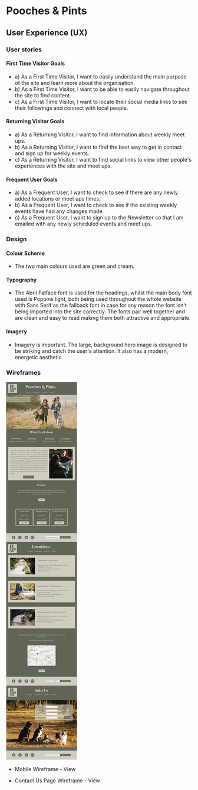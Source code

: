# Pooches & Pints 
## User Experience (UX)

### User stories

#### First Time Visitor Goals

- a) As a First Time Visitor, I want to easily understand the main purpose of the site and learn more about the organisation.
- b) As a First Time Visitor, I want to be able to easily navigate throughout the site to find content.
- c) As a First Time Visitor, I want to locate their social media links to see their followings and connect with local people.

#### Returning Visitor Goals

- a) As a Returning Visitor, I want to find information about weekly meet ups.
- b) As a Returning Visitor, I want to find the best way to get in contact and sign up for weekly events.
- c) As a Returning Visitor, I want to find social links to view other people's experiences with the site and meet ups.

#### Frequent User Goals

- a) As a Frequent User, I want to check to see if there are any newly added locations or meet ups times.
- b) As a Frequent User, I want to check to see if the existing weekly events have had any changes made.
- c) As a Frequent User, I want to sign up to the Newsletter so that I am emailed with any newly scheduled events and meet ups.

### Design

#### Colour Scheme
- The two main colours used are green and cream.

#### Typography
- The Abril Fatface font is used for the headings, whilst the main body font used is Poppins light, both being used throughout the whole website with Sans Serif as the fallback font in case for any reason the font isn't being imported into the site correctly. The fonts pair well together and are clean and easy to read making them both attractive and appropriate.

#### Imagery
- Imagery is important. The large, background hero image is designed to be striking and catch the user's attention. It also has a modern, energetic aesthetic.

### Wireframes

![Intial Wireframe](https://github.com/EJDiamond/pooches_and_pints/blob/main/assets/images/initial_wireframe.png)

* Mobile Wireframe - View

* Contact Us Page Wireframe - View

